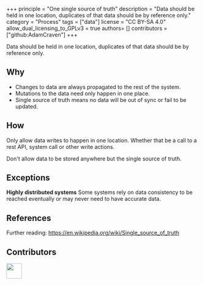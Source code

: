+++
principle = "One single source of truth"
description = "Data should be held in one location, duplicates of that data should be by reference only."
category = "Process"
tags = ["data"]
license = "CC BY-SA 4.0"
allow_dual_licensing_to_GPLv3 = true
authors= []
contributors = ["github:AdamCraven"]
+++

Data should be held in one location, duplicates of that data should be by reference only.

## Why

- Changes to data are always propagated to the rest of the system.
- Mutations to the data need only happen in one place.
- Single source of truth means no data will be out of sync or fail to be updated.

## How

Only allow data writes to happen in one location. Whether that be a call to a rest API, system call or other write actions.

Don't allow data to be stored anywhere but the single source of truth.

## Exceptions

**Highly distributed systems** Some systems rely on data consistency to be reached eventually or may never need to have accurate data.

<!--**Between teams** This principle is harder to apply between different team specialisations such as front-end vs backend, teams within an organisation, between different systems: caching vs database or large distributed systems.-->

## References

Further reading:
https://en.wikipedia.org/wiki/Single_source_of_truth

## Contributors

<a class="contributor" alt="Adam Craven" href="https://github.com/adamcraven">
  <img src="https://github.com/adamcraven.png?size=80" width="40">
</a>
